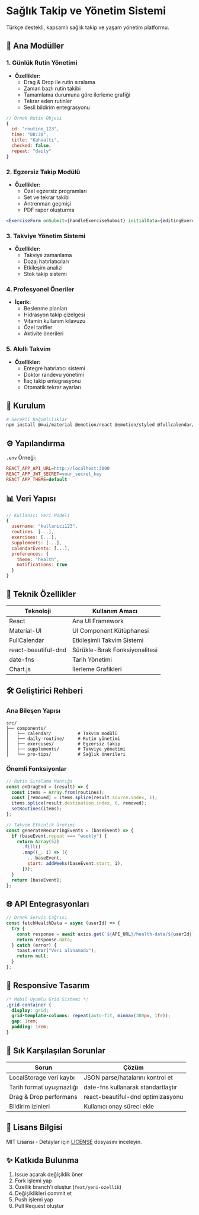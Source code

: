 # Sağlık Takip ve Yönetim Sistemi

Türkçe destekli, kapsamlı sağlık takip ve yaşam yönetim platformu.

## 📌 Ana Modüller

### 1. Günlük Rutin Yönetimi

- **Özellikler:**
  - Drag & Drop ile rutin sıralama
  - Zaman bazlı rutin takibi
  - Tamamlama durumuna göre ilerleme grafiği
  - Tekrar eden rutinler
  - Sesli bildirim entegrasyonu

```javascript
// Örnek Rutin Objesi
{
  id: "routine_123",
  time: "08:30",
  title: "Kahvaltı",
  checked: false,
  repeat: "daily"
}
```

### 2. Egzersiz Takip Modülü

- **Özellikler:**
  - Özel egzersiz programları
  - Set ve tekrar takibi
  - Antrenman geçmişi
  - PDF rapor oluşturma

```jsx
<ExerciseForm onSubmit={handleExerciseSubmit} initialData={editingExercise} />
```

### 3. Takviye Yönetim Sistemi

- **Özellikler:**
  - Takviye zamanlama
  - Dozaj hatırlatıcıları
  - Etkileşim analizi
  - Stok takip sistemi

### 4. Profesyonel Öneriler

- **İçerik:**
  - Beslenme planları
  - Hidrasyon takip çizelgesi
  - Vitamin kullanım kılavuzu
  - Özel tarifler
  - Aktivite önerileri

### 5. Akıllı Takvim

- **Özellikler:**
  - Entegre hatırlatıcı sistemi
  - Doktor randevu yönetimi
  - İlaç takip entegrasyonu
  - Otomatik tekrar ayarları

## 🚀 Kurulum

```bash
# Gerekli Bağımlılıklar
npm install @mui/material @emotion/react @emotion/styled @fullcalendar/react date-fns react-toastify jwt-decode react-beautiful-dnd chart.js
```

## ⚙️ Yapılandırma

`.env` Örneği:

```ini
REACT_APP_API_URL=http://localhost:3000
REACT_APP_JWT_SECRET=your_secret_key
REACT_APP_THEME=default
```

## 📊 Veri Yapısı

```javascript
// Kullanıcı Veri Modeli
{
  username: "kullanici123",
  routines: [...],
  exercises: [...],
  supplements: [...],
  calendarEvents: [...],
  preferences: {
    theme: "health",
    notifications: true
  }
}
```

## 🔧 Teknik Özellikler

| Teknoloji           | Kullanım Amacı                 |
| ------------------- | ------------------------------ |
| React               | Ana UI Framework               |
| Material-UI         | UI Component Kütüphanesi       |
| FullCalendar        | Etkileşimli Takvim Sistemi     |
| react-beautiful-dnd | Sürükle-Bırak Fonksiyonalitesi |
| date-fns            | Tarih Yönetimi                 |
| Chart.js            | İlerleme Grafikleri            |

## 🛠 Geliştirici Rehberi

### Ana Bileşen Yapısı

```
src/
├── components/
│   ├── calendar/          # Takvim modülü
│   ├── daily-routine/     # Rutin yönetimi
│   ├── exercises/         # Egzersiz takip
│   ├── supplements/       # Takviye yönetimi
│   └── pro-tips/          # Sağlık önerileri
```

### Önemli Fonksiyonlar

```javascript
// Rutin Sıralama Mantığı
const onDragEnd = (result) => {
  const items = Array.from(routines);
  const [removed] = items.splice(result.source.index, 1);
  items.splice(result.destination.index, 0, removed);
  setRoutines(items);
};

// Takvim Etkinlik Üretimi
const generateRecurringEvents = (baseEvent) => {
  if (baseEvent.repeat === "weekly") {
    return Array(52)
      .fill()
      .map((_, i) => ({
        ...baseEvent,
        start: addWeeks(baseEvent.start, i),
      }));
  }
  return [baseEvent];
};
```

## 🌐 API Entegrasyonları

```javascript
// Örnek Servis Çağrısı
const fetchHealthData = async (userId) => {
  try {
    const response = await axios.get(`${API_URL}/health-data/${userId}`);
    return response.data;
  } catch (error) {
    toast.error("Veri alınamadı");
    return null;
  }
};
```

## 📱 Responsive Tasarım

```css
/* Mobil Uyumlu Grid Sistemi */
.grid-container {
  display: grid;
  grid-template-columns: repeat(auto-fit, minmax(300px, 1fr));
  gap: 1rem;
  padding: 1rem;
}
```

## 🚨 Sık Karşılaşılan Sorunlar

| Sorun                    | Çözüm                              |
| ------------------------ | ---------------------------------- |
| LocalStorage veri kaybı  | JSON parse/hatalarını kontrol et   |
| Tarih format uyuşmazlığı | date-fns kullanarak standartlaştır |
| Drag & Drop performans   | react-beautiful-dnd optimizasyonu  |
| Bildirim izinleri        | Kullanıcı onay süreci ekle         |

## 📜 Lisans Bilgisi

MIT Lisansı - Detaylar için [LICENSE](LICENSE) dosyasını inceleyin.

## ✨ Katkıda Bulunma

1. Issue açarak değişiklik öner
2. Fork işlemi yap
3. Özellik branch'i oluştur (`feat/yeni-ozellik`)
4. Değişiklikleri commit et
5. Push işlemi yap
6. Pull Request oluştur
